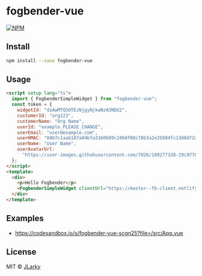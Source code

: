 # fogbender-vue

[![NPM](https://img.shields.io/npm/v/fogbender-vue.svg)](https://www.npmjs.com/package/fogbender-vue)

## Install

```bash
npm install --save fogbender-vue
```

## Usage

```html
<script setup lang="ts">
  import { FogbenderSimpleWidget } from "fogbender-vue";
  const token = {
    widgetId: "dzAwMTQ5OTEzNjgyNjkwNzA3NDU2",
    customerId: "org123",
    customerName: "Org Name",
    userId: "example_PLEASE_CHANGE",
    userEmail: "user@example.com",
    userHMAC: "04b7c1aab187a84bfa3160b99c100df08c78b3a1e25884fc13d8d72a9b96ddc3",
    userName: "User Name",
    userAvatarUrl:
      "https://user-images.githubusercontent.com/7026/108277328-19c97700-712e-11eb-96d6-7de0c98c9e3d.png", // optional
  };
</script>
<template>
  <div>
    <p>Hello Fogbender</p>
    <FogbenderSimpleWidget clientUrl="https://master--fb-client.netlify.app" :token="token" />
  </div>
</template>
```

## Examples

- https://codesandbox.io/s/fogbender-vue-scgn25?file=/src/App.vue

## License

MIT © [JLarky](https://github.com/JLarky)
